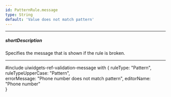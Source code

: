 ```yaml
---
id: PatternRule.message
type: String
default: 'Value does not match pattern'
---
```

---
##### shortDescription
Specifies the message that is shown if the rule is broken.

---
#include uiwidgets-ref-validation-message with {
    ruleType: "Pattern",
    ruleTypeUpperCase: "Pattern",    
    errorMessage: "Phone number does not match pattern",
    editorName: "Phone number"   
}
